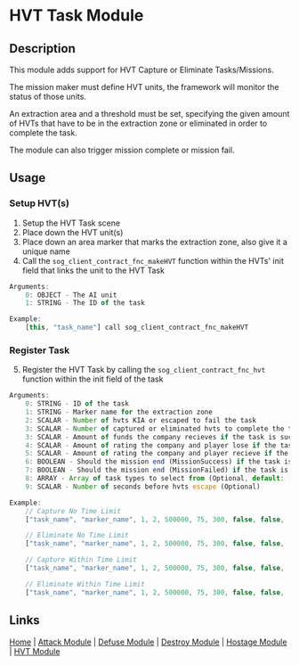 # HVT Task Module
## Description
This module adds support for HVT Capture or Eliminate Tasks/Missions.

The mission maker must define HVT units, the framework will monitor the status of those units.

An extraction area and a threshold must be set, specifying the given amount of HVTs that have to be in the extraction zone or eliminated in order to complete the task.

The module can also trigger mission complete or mission fail.

## Usage
### Setup HVT(s)
1. Setup the HVT Task scene
2. Place down the HVT unit(s)
3. Place down an area marker that marks the extraction zone, also give it a unique name
4. Call the `sog_client_contract_fnc_makeHVT` function within the HVTs' init field that links the unit to the HVT Task

```js
Arguments:
	0: OBJECT - The AI unit
	1: STRING - The ID of the task

Example:
	[this, "task_name"] call sog_client_contract_fnc_makeHVT
```

### Register Task
5. Register the HVT Task by calling the `sog_client_contract_fnc_hvt` function within the init field of the task

```js
Arguments:
	0: STRING - ID of the task
	1: STRING - Marker name for the extraction zone
	2: SCALAR - Number of hvts KIA or escaped to fail the task
	3: SCALAR - Number of captured or eliminated hvts to complete the task
	3: SCALAR - Amount of funds the company recieves if the task is successful
	4: SCALAR - Amount of rating the company and player lose if the task is failed
	5: SCALAR - Amount of rating the company and player recieve if the task is successful
	6: BOOLEAN - Should the mission end (MissionSuccess) if the task is successful (Optional, default: false)
	7: BOOLEAN - Should the mission end (MissionFailed) if the task is failed (Optional, default: false)
	8: ARRAY - Array of task types to select from (Optional, default: [true, false])
	9: SCALAR - Number of seconds before hvts escape (Optional)

Example:
	// Capture No Time Limit
	["task_name", "marker_name", 1, 2, 500000, 75, 300, false, false, [true, false]] call sog_client_contract_fnc_hvt

	// Eliminate No Time Limit
	["task_name", "marker_name", 1, 2, 500000, 75, 300, false, false, [false, true]] call sog_client_contract_fnc_hvt

	// Capture Within Time Limit
	["task_name", "marker_name", 1, 2, 500000, 75, 300, false, false, [true, false], 45] spawn sog_client_contract_fnc_hvt

	// Eliminate Within Time Limit
	["task_name", "marker_name", 1, 2, 500000, 75, 300, false, false, [false, true], 45] spawn sog_client_contract_fnc_hvt
```

## Links
[Home](framework/index) |
[Attack Module](framework/attack) |
[Defuse Module](framework/defuse) |
[Destroy Module](framework/destroy) |
[Hostage Module](framework/hostage) |
[HVT Module](framework/hvt)